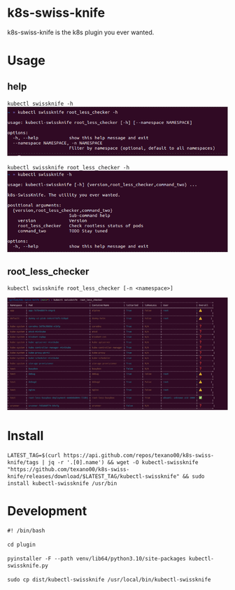# k8s-swiss-knife
k8s-swiss-knife is the k8s plugin you ever wanted.

# Usage
## help
`kubectl swissknife -h `
<img src=asset/helper.png>

`kubectl swissknife root_less_checker -h`
<img src=asset/root_less_checker_helper.png>

## root_less_checker
```
kubectl swissknife root_less_checker [-n <namespace>]
```
<img src=asset/root_less_checker.png>

# Install
```
LATEST_TAG=$(curl https://api.github.com/repos/texano00/k8s-swiss-knife/tags | jq -r '.[0].name') && wget -O kubectl-swissknife "https://github.com/texano00/k8s-swiss-knife/releases/download/$LATEST_TAG/kubectl-swissknife" && sudo install kubectl-swissknife /usr/bin
```

# Development
```
#! /bin/bash

cd plugin

pyinstaller -F --path venv/lib64/python3.10/site-packages kubectl-swissknife.py

sudo cp dist/kubectl-swissknife /usr/local/bin/kubectl-swissknife
```